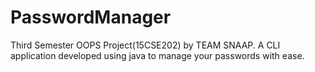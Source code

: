 # PasswordManager
Third Semester OOPS Project(15CSE202) by TEAM SNAAP. A CLI application developed using java to manage your passwords with ease.


